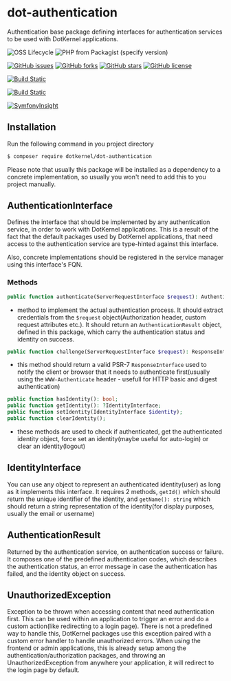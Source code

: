 # dot-authentication

Authentication base package defining interfaces for authentication services to be used with DotKernel applications.

![OSS Lifecycle](https://img.shields.io/osslifecycle/dotkernel/dot-authentication)
![PHP from Packagist (specify version)](https://img.shields.io/packagist/php-v/dotkernel/dot-authentication/2.3.0)

[![GitHub issues](https://img.shields.io/github/issues/dotkernel/dot-authentication)](https://github.com/dotkernel/dot-authentication/issues)
[![GitHub forks](https://img.shields.io/github/forks/dotkernel/dot-authentication)](https://github.com/dotkernel/dot-authentication/network)
[![GitHub stars](https://img.shields.io/github/stars/dotkernel/dot-authentication)](https://github.com/dotkernel/dot-authentication/stargazers)
[![GitHub license](https://img.shields.io/github/license/dotkernel/dot-authentication)](https://github.com/dotkernel/dot-authentication/blob/2.0/LICENSE.md)

[![Build Static](https://github.com/dotkernel/dot-authentication/actions/workflows/static-analysis.yml/badge.svg?branch=2.0)](https://github.com/dotkernel/dot-authentication/actions/workflows/static-analysis.yml)

[![Build Static](https://github.com/dotkernel/dot-authentication/actions/workflows/static-analysis.yml/badge.svg?branch=2.0)](https://github.com/dotkernel/dot-authentication/actions/workflows/static-analysis.yml)

[![SymfonyInsight](https://insight.symfony.com/projects/8a0dfa12-fdda-43d7-bdbe-1c6996b30c12/big.svg)](https://insight.symfony.com/projects/8a0dfa12-fdda-43d7-bdbe-1c6996b30c12)

## Installation

Run the following command in you project directory
```bash
$ composer require dotkernel/dot-authentication
```

Please note that usually this package will be installed as a dependency to a concrete implementation, so usually you won't need to add this to you project manually.

## AuthenticationInterface

Defines the interface that should be implemented by any authentication service, in order to work with DotKernel applications. This is a result of the fact that the default packages used by DotKernel applications, that need access to the authentication service are type-hinted against this interface.

Also, concrete implementations should be registered in the service manager using this interface's FQN.

### Methods

```php
public function authenticate(ServerRequestInterface $request): AuthenticationResult;
```
* method to implement the actual authentication process. It should extract credentials from the `$request` object(Authorization header, custom request attributes etc.). It should return an `AuthenticationResult` object, defined in this package, which carry the authentication status and identity on success.

```php
public function challenge(ServerRequestInterface $request): ResponseInterface;
```
* this method should return a valid  PSR-7 `ResponseInterface` used to notify the client or browser that it needs to authenticate first(usually using the `WWW-Authenticate` header - usefull for HTTP basic and digest authentication)

```php
public function hasIdentity(): bool;
public function getIdentity(): ?IdentityInterface;
public function setIdentity(IdentityInterface $identity);
public function clearIdentity();
```

* these methods are used to check if authenticated, get the authenticated identity object, force set an identity(maybe useful for auto-login) or clear an identity(logout)


## IdentityInterface

You can use any object to represent an authenticated identity(user) as long as it implements this interface. It requires 2 methods, `getId()` which should return the unique identifier of the identity, and `getName(): string` which should return a string representation of the identity(for display purposes, usually the email or username)

## AuthenticationResult

Returned by the authentication service, on authentication success or failure. It composes one of the predefined authentication codes, which describes the authentication status, an error message in case the authentication has failed, and the identity object on success.

## UnauthorizedException

Exception to be thrown when accessing content that need authentication first. This can be used within an application to trigger an error and do a custom action(like redirecting to a login page). There is not a predefined way to handle this, DotKernel packages use this exception paired with a custom error handler to handle unauthorized errors. When using the frontend or admin applications, this is already setup among the authentication/authorization packages, and throwing an UnauthorizedException from anywhere your application, it will redirect to the login page by default.
